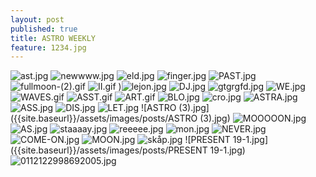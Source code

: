 ```yaml
---
layout: post
published: true
title: ASTRO WEEKLY
feature: 1234.jpg
---
```

![ast.jpg]({{site.baseurl}}/assets/images/posts/ast.jpg)
![newwww.jpg]({{site.baseurl}}/assets/images/posts/newwww.jpg)
![eld.jpg]({{site.baseurl}}/assets/images/posts/eld.jpg)
![finger.jpg]({{site.baseurl}}/assets/images/posts/finger.jpg)
![PAST.jpg]({{site.baseurl}}/assets/images/posts/PAST.jpg)
![fullmoon-(2).gif]({{site.baseurl}}/assets/images/posts/fullmoon-(2).gif)
![II.gif]({{site.baseurl}}/assets/images/posts/II.gif)
)![lejon.jpg]({{site.baseurl}}/assets/images/posts/lejon.jpg)
![DJ.jpg]({{site.baseurl}}/assets/images/posts/DJ.jpg)
![gtgrgfd.jpg]({{site.baseurl}}/assets/images/posts/gtgrgfd.jpg)
![WE.jpg]({{site.baseurl}}/assets/images/posts/WE.jpg)
![WAVES.gif]({{site.baseurl}}/assets/images/posts/WAVES.gif)
![ASST.gif]({{site.baseurl}}/assets/images/posts/ASST.gif)
![ART.gif]({{site.baseurl}}/assets/images/posts/ART.gif)
![BLO.jpg]({{site.baseurl}}/assets/images/posts/BLO.jpg)
![cro.jpg]({{site.baseurl}}/assets/images/posts/cro.jpg)
![ASTRA.jpg]({{site.baseurl}}/assets/images/posts/ASTRA.jpg)
![ASS.jpg]({{site.baseurl}}/assets/images/posts/ASS.jpg)
![DIS.jpg]({{site.baseurl}}/assets/images/posts/DIS.jpg)
![LET.jpg]({{site.baseurl}}/assets/images/posts/LET.jpg)
![ASTRO (3).jpg]({{site.baseurl}}/assets/images/posts/ASTRO (3).jpg)
![MOOOOON.jpg]({{site.baseurl}}/assets/images/posts/MOOOOON.jpg)
![AS.jpg]({{site.baseurl}}/assets/images/posts/AS.jpg)
![staaaay.jpg]({{site.baseurl}}/assets/images/posts/staaaay.jpg)
![reeeee.jpg]({{site.baseurl}}/assets/images/posts/reeeee.jpg)
![mon.jpg]({{site.baseurl}}/assets/images/posts/mon.jpg)
![NEVER.jpg]({{site.baseurl}}/assets/images/posts/NEVER.jpg)
![COME-ON.jpg]({{site.baseurl}}/assets/images/posts/COME-ON.jpg)
![MOON.jpg]({{site.baseurl}}/assets/images/posts/MOON.jpg)
![skåp.jpg]({{site.baseurl}}/assets/images/posts/skåp.jpg)
![PRESENT 19-1.jpg]({{site.baseurl}}/assets/images/posts/PRESENT 19-1.jpg)
![0112122998692005.jpg]({{site.baseurl}}/assets/images/posts/0112122998692005.jpg)
